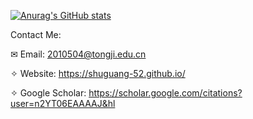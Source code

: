 [![Anurag's GitHub stats](https://github-readme-stats.vercel.app/api?username=shuguang-52&title_color=FFFFFF&icon_color=CC5160&text_color=&bg_color=87CEEB&show_icons=true)](https://github.com/anuraghazra/github-readme-stats)


Contact Me:

✉ Email: 2010504@tongji.edu.cn

✧ Website: https://shuguang-52.github.io/

✧ Google Scholar: https://scholar.google.com/citations?user=n2YT06EAAAAJ&hl
